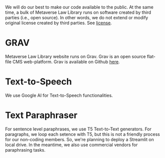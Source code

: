 We will do our best to make our code available to the public. At the same time, a bulk of Metaverse Law Library runs on software created by third parties (i.e., open source). In other words, we do not extend or modify original license created by third parties. See <a href="https://github.com/metaverselaw/lawlib/blob/main/LICENSE">license</a>.

# GRAV
Metaverse Law Library website runs on Grav. Grav is an open source flat-file CMS web-platform. Grav is available on Github <a href="https://github.com/getgrav/grav" target="_blank">here</a>.

# Text-to-Speech
We use Google AI for Text-to-Speech functionalities.

# Text Paraphraser
For sentence level paraphrases, we use T5 Text-to-Text generators. For paragraphs, we loop each setence with T5, but this is not a friendly process for our non-coding members. So, we're planning to deploy a Streamlit on local drive. In the meantime, we also use commercial vendors for paraphrasing tasks.
